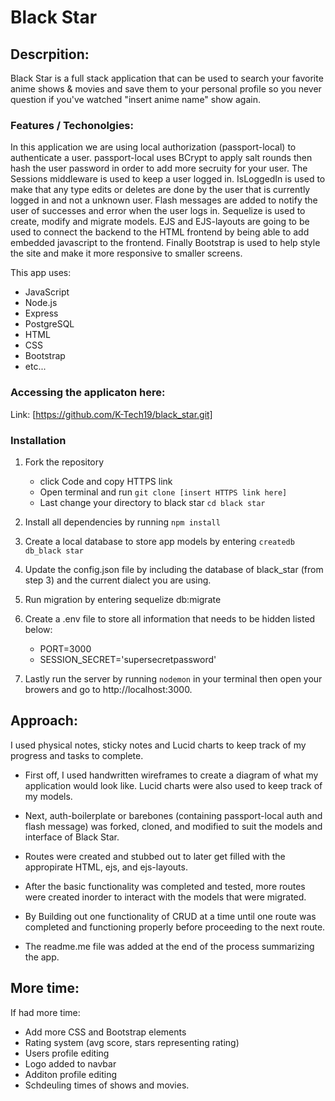 # Black Star


## Descrpition:

Black Star is a full stack application that can be used to search your favorite anime shows & movies and save them to your personal profile so you never question if you've watched "insert anime name" show again.

### Features / Techonolgies:

In this application we are using local authorization (passport-local) to authenticate a user. passport-local uses BCrypt to apply salt rounds then hash the user password in order to add more secruity for your user. The Sessions middleware is used to keep a user logged in. IsLoggedIn is used to make that any type edits or deletes are done by the user that is currently logged in and not a unknown user. Flash messages are added to notify the user of successes and error when the user logs in. Sequelize is used to create, modify and migrate models. EJS and EJS-layouts are going to be used to connect the backend to the HTML frontend by being able to add embedded javascript to the frontend. Finally Bootstrap is used to help style the site and make it more responsive to smaller screens.

This app uses:

* JavaScript
* Node.js
* Express
* PostgreSQL
* HTML
* CSS 
* Bootstrap
* etc...

### Accessing the applicaton here:

Link: [https://github.com/K-Tech19/black_star.git]

### Installation 

1. Fork the repository
    * click Code and copy HTTPS link
    * Open terminal and run  `git clone [insert HTTPS link here]` 
    * Last change your directory to black star `cd black star`

2. Install all dependencies by running `npm install`

3. Create a local database to store app models by entering `createdb db_black star`

4. Update the config.json file by including the database of black_star (from step 3) and the current dialect you are using. 

5. Run migration by entering sequelize db:migrate

6. Create a .env file to store all information that needs to be hidden listed below:

    * PORT=3000
    * SESSION_SECRET='supersecretpassword'

7. Lastly run the server by running `nodemon` in your terminal then open your browers and go to http://localhost:3000.

## Approach:

I used physical notes, sticky notes and Lucid charts to keep track of my progress and tasks to complete.

* First off, I used handwritten wireframes to create a diagram of what my application would look like. Lucid charts were also used to keep track of my models.

* Next, auth-boilerplate or barebones (containing passport-local auth and flash message) was forked, cloned, and modified to suit the models and interface of Black Star. 

* Routes were created and stubbed out to later get filled with the appropirate HTML, ejs, and ejs-layouts. 

* After the basic functionality was completed and tested, more routes were created inorder to interact with the models that were migrated.

* By Building out one functionality of CRUD at a time until one route was completed and functioning properly before proceeding to the next route.

* The readme.me file was added at the end of the process summarizing the app.

## More time:

If had more time:

* Add more CSS and Bootstrap elements
* Rating system (avg score, stars representing rating)
* Users profile editing
* Logo added to navbar
* Additon profile editing
* Schdeuling times of shows and movies.

